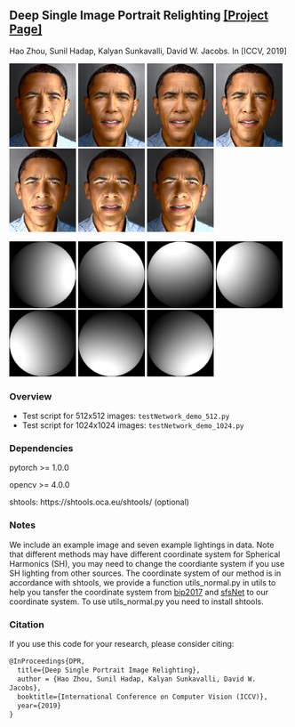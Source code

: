 <!--<h3><b>DPR</b></h3>-->
## <b>Deep Single Image Portrait Relighting</b> [[Project Page]](http://zhhoper.github.io/dpr.html) <br>
Hao Zhou, Sunil Hadap, Kalyan Sunkavalli, David W. Jacobs. In [ICCV, 2019]

<p><img src="result/obama_00.jpg" width="120px" >
<img src="result/obama_01.jpg" width="120px" >
<img src="result/obama_02.jpg" width="120x" >
<img src="result/obama_03.jpg" width="120px" >
<img src="result/obama_04.jpg" width="120px" >
<img src="result/obama_05.jpg" width="120px" >
<img src="result/obama_06.jpg" width="120px" >
</p>
<p><img src="result/light_00.png" width="120px" >
<img src="result/light_01.png" width="120px" >
<img src="result/light_02.png" width="120x" >
<img src="result/light_03.png" width="120px" >
<img src="result/light_04.png" width="120px" >
<img src="result/light_05.png" width="120px" >
<img src="result/light_06.png" width="120px" >
</p>

### Overview
 - Test script for 512x512 images: `testNetwork_demo_512.py`
 - Test script for 1024x1024 images: `testNetwork_demo_1024.py`

### Dependencies ###
<p> pytorch >= 1.0.0 </p>
<p> opencv >= 4.0.0 </p>
<P> shtools: https://shtools.oca.eu/shtools/ (optional)</p>

### Notes
We include an example image and seven example lightings in data. Note that different methods may have different coordinate system for Spherical Harmonics (SH), you may need to change the coordiante system if you use SH lighting from other sources. The coordinate system of our method is in accordance with shtools, we provide a function utils_normal.py in utils to help you tansfer the coordinate system from [bip2017](https://gravis.dmi.unibas.ch/PMM/data/bip/) and [sfsNet](https://senguptaumd.github.io/SfSNet/) to our coordinate system. To use utils_normal.py you need to install shtools.


### Citation
If you use this code for your research, please consider citing:
```
@InProceedings{DPR,
  title={Deep Single Portrait Image Relighting},
  author = {Hao Zhou, Sunil Hadap, Kalyan Sunkavalli, David W. Jacobs},
  booktitle={International Conference on Computer Vision (ICCV)},
  year={2019}
}
```
